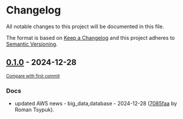 # Changelog

All notable changes to this project will be documented in this file.

The format is based on [Keep a Changelog](http://keepachangelog.com/en/1.0.0/)
and this project adheres to [Semantic Versioning](http://semver.org/spec/v2.0.0.html).

<!-- insertion marker -->
## [0.1.0](https://github.com/tsypuk/aws-news/releases/tag/ver-2024-12-280.1.0) - 2024-12-28

<small>[Compare with first commit](https://github.com/tsypuk/aws-news/compare/a5283f1a8e68f55bb4ccc6df7693c26b018e72af...ver-2024-12-28)</small>

### Docs

- updated AWS news - big_data,database - 2024-12-28 ([7085faa](https://github.com/tsypuk/aws-news/commit/7085faa37a8d89ea4339f0e902455bccfedae7a7) by Roman Tsypuk).

